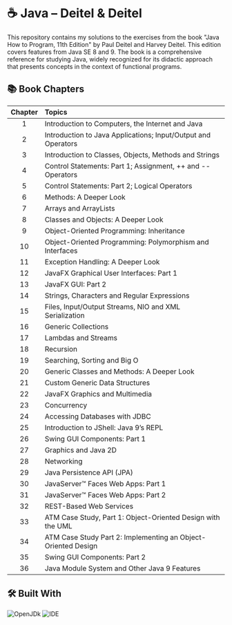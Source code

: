 # ☕ Java – Deitel & Deitel
 This repository contains my solutions to the exercises from the book "Java How to Program, 11th Edition" by Paul Deitel and Harvey Deitel. This edition covers features from Java SE 8 and 9. The book is a comprehensive reference for studying Java, widely recognized for its didactic approach that presents concepts in the context of functional programs.

## 📚 Book Chapters

| Chapter | Topics                                                              |
| :-----: | :------------------------------------------------------------------ |
|    1    | Introduction to Computers, the Internet and Java                    |
|    2    | Introduction to Java Applications; Input/Output and Operators       |
|    3    | Introduction to Classes, Objects, Methods and Strings               |
|    4    | Control Statements: Part 1; Assignment, ++ and -- Operators         |
|    5    | Control Statements: Part 2; Logical Operators                       |
|    6    | Methods: A Deeper Look                                              |
|    7    | Arrays and ArrayLists                                               |
|    8    | Classes and Objects: A Deeper Look                                  |
|    9    | Object-Oriented Programming: Inheritance                            |
|   10    | Object-Oriented Programming: Polymorphism and Interfaces            |
|   11    | Exception Handling: A Deeper Look                                   |
|   12    | JavaFX Graphical User Interfaces: Part 1                            |
|   13    | JavaFX GUI: Part 2                                                  |
|   14    | Strings, Characters and Regular Expressions                         |
|   15    | Files, Input/Output Streams, NIO and XML Serialization              |
|   16    | Generic Collections                                                 |
|   17    | Lambdas and Streams                                                 |
|   18    | Recursion                                                           |
|   19    | Searching, Sorting and Big O                                        |
|   20    | Generic Classes and Methods: A Deeper Look                          |
|   21    | Custom Generic Data Structures                                      |
|   22    | JavaFX Graphics and Multimedia                                      |
|   23    | Concurrency                                                         |
|   24    | Accessing Databases with JDBC                                       |
|   25    | Introduction to JShell: Java 9’s REPL                               |
|   26    | Swing GUI Components: Part 1                                        |
|   27    | Graphics and Java 2D                                                |
|   28    | Networking                                                          |
|   29    | Java Persistence API (JPA)                                          |
|   30    | JavaServer™ Faces Web Apps: Part 1                                  |
|   31    | JavaServer™ Faces Web Apps: Part 2                                  |
|   32    | REST-Based Web Services                                             |
|   33    | ATM Case Study, Part 1: Object-Oriented Design with the UML         |
|   34    | ATM Case Study Part 2: Implementing an Object-Oriented Design       |
|   35    | Swing GUI Components: Part 2                                        |
|   36    | Java Module System and Other Java 9 Features                        |

## 🛠️ Built With

![OpenJDk](https://img.shields.io/badge/OpenJDK-21-ED8B00?style=for-the-badge&logo=openjdk&logoColor=white) ![IDE](https://img.shields.io/badge/IntelliJ_IDEA_Ultimate-000000?style=for-the-badge&logo=intellij-idea&logoColor=white)

<!--

![GUI Toolkit](https://img.shields.io/badge/JavaFX-0775C9?style=for-the-badge&logo=openjdk&logoColor=white)

![API](https://img.shields.io/badge/JDBC-ED8B00?style=for-the-badge)

![Graphics API](https://img.shields.io/badge/Java_2D-5382a1?style=for-the-badge)

--> 
